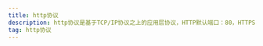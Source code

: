 ```yaml
---
title: http协议
description: http协议是基于TCP/IP协议之上的应用层协议，HTTP默认端口：80，HTTPS默认端口443
tag: http协议
---
```


<!-- #### 1、http协议URL
一个URL通常由如下部分构成：

```js
[协议]://[域名]/[abs_path]?[参数]
https://www.baidu.com/s?wd=http&rsv_spt=1
```

- 协议：http/https
- 域名：与DNS服务器中IP地址互相映射，我们访问网站时会去寻找与域名的映射IP，再根据IP去访问对应地址
- abs_path：指定请求资源的URI或者是对应于服务端代码的路由

#### 2、请求报文
- 请求行: Method Request-URI HTTP-Version CRLF

    1、Method：请求方法

方法 | 描述
----|----
GET | 请求指定的页面信息，并返回实体主体
POST | 向指定资源提交数据进行处理请求（例如提交表单或者上传文件）。数据被包含在请求体中。POST请求可能会导致新的资源的建立和/或已有资源的修改。
HEAD  | 请求获取由Request-URI所标识的资源的响应消息报头
PUT  | 请求服务器存储一个资源，并用Request-URI作为其标识
DELETE  | 请求服务器删除Request-URI所标识的资源
TRACE  | 回显服务器收到的请求，主要用于测试或诊断
OPTIONS  | 请求查询服务器的性能，或者查询与资源相关的选项和需求
CONNECT  |HTTP/1.1协议中预留给能够将连接改为管道方式的代理服务器。
    
    2、Request-URI：统一资源标识符
    
    3、HTTP-Version：HTTP协议版本
    
- 请求头

Header|	解释|	示例
----|----|----
Accept|	指定客户端能够接收的内容类型|	Accept: text/plain, text/html,application/json
Accept-Charset|	浏览器可以接受的字符编码集。|	Accept-Charset: iso-8859-5
Accept-Encoding|	指定浏览器可以支持的web服务器返回内容压缩编码类型。|	Accept-Encoding: compress, gzip
Accept-Language|	浏览器可接受的语言|	Accept-Language: en,zh
Accept-Ranges|	可以请求网页实体的一个或者多个子范围字段|	Accept-Ranges: bytes
Authorization|	HTTP授权的授权证书|	Authorization: Basic QWxhZGRpbjpvcGVuIHNlc2FtZQ==
Cache-Control|	指定请求和响应遵循的缓存机制|	Cache-Control: no-cache
Connection|	表示是否需要持久连接。（HTTP 1.1默认进行持久连接）|	Connection: close
Cookie|	HTTP请求发送时，会把保存在该请求域名下的所有cookie值一起发送给web服务器。|	Cookie: $Version=1; Skin=new;
Content-Length|	请求的内容长度|	Content-Length: 348
Content-Type|	请求的与实体对应的MIME信息，服务端根据此字段得知请求中的消息主题的编码方式，然后对主题进行解析	|Content-Type: application/x-www-form-urlencoded
Date|	请求发送的日期和时间|	Date: Tue, 15 Nov 2010 08:12:31 GMT
Expect|	请求的特定的服务器行为|	Expect: 100-continue
From|	发出请求的用户的Email|	From: user@email.com
Host|	指定请求的服务器的域名和端口号|	Host: www.zcmhi.com
If-Match|	只有请求内容与实体相匹配才有效|	If-Match: “737060cd8c284d8af7ad3082f209582d”
If-Modified-Since|	如果请求的部分在指定时间之后被修改则请求成功，未被修改则返回304代码|	If-Modified-Since: Sat, 29 Oct 2010 19:43:31 GMT
If-None-Match|	如果内容未改变返回304代码，参数为服务器先前发送的Etag，与服务器回应的Etag比较判断是否改变	|If-None-Match: “737060cd8c284d8af7ad3082f209582d”
If-Range|	如果实体未改变，服务器发送客户端丢失的部分，否则发送整个实体。参数也为Etag|	If-Range: “737060cd8c284d8af7ad3082f209582d”
If-Unmodified-Since	|只在实体在指定时间之后未被修改才请求成功|	If-Unmodified-Since: Sat, 29 Oct 2010 19:43:31 GMT
Max-Forwards|	限制信息通过代理和网关传送的时间|	Max-Forwards: 10
Pragma|	用来包含实现特定的指令	Pragma: no-cache
Proxy-Authorization|	连接到代理的授权证书|	Proxy-Authorization: Basic QWxhZGRpbjpvcGVuIHNlc2FtZQ==
Range|	只请求实体的一部分，指定范围|	Range: bytes=500-999
Referer|	先前网页的地址，当前请求网页紧随其后,即来路|	Referer: http://www.zcmhi.com/archives...
TE	客户端愿意接受的传输编码，并通知服务器接受接受尾加头信息|	TE: trailers,deflate;q=0.5
Upgrade|	向服务器指定某种传输协议以便服务器进行转换（如果支持）|	Upgrade: HTTP/2.0, SHTTP/1.3, IRC/6.9, RTA/x11
User-Agent|	User-Agent的内容包含发出请求的用户信息|	User-Agent: Mozilla/5.0 (Linux; X11)
Via	通知中间网关或代理服务器地址，通信协议|	Via: 1.0 fred, 1.1 nowhere.com (Apache/1.1)
Warning	|关于消息实体的警告信息|	Warn: 199 Miscellaneous warning

- 消息主题

实例：
```js
请求行
GET /fp.htm?br=2&fp=9426F5B2A9F5B764C6917E6F22D28836&fp2=81A2F08EFF1910A5DECC34773108232B&ci=90721188551602D11F435FBB35C92585%3AFG%3D1&bi=F37267823173AEAC90B5017833451164%3AFG%3D1&im=0&wf=0&ct=2016&bp=&m=&t=0&ft=&_=1559401832600 HTTP/1.1

请求头
Host: eclick.baidu.com
Connection: keep-alive
Pragma: no-cache
Cache-Control: no-cache
Upgrade-Insecure-Requests: 1
User-Agent: Mozilla/5.0 (Windows NT 10.0; WOW64) AppleWebKit/537.36 (KHTML, like Gecko) Chrome/69.0.3497.81 Safari/537.36
Accept: text/html,application/xhtml+xml,application/xml;q=0.9,image/webp,image/apng,*/*;q=0.8
Referer: https://pos.baidu.com/wh/o.htm?ltr=
Accept-Encoding: gzip, deflate, br
Accept-Language: zh-CN,zh;q=0.9
Cookie: BAIDUID=F37267823173AEAC90B5017833451164:FG=1; PSTM=1556376079; 

消息主题
br=2&fp=9426F5B2A9F5B764C6917E6F22D28836&fp2=81A2F08EFF1910A5DECC34773108232B&ci=90721188551602D11F435FBB35C92585%3AFG%3D1&bi=F37267823173AEAC90B5017833451164%3AFG%3D1&im=0&wf=0&ct=2016&bp=&m=&t=0&ft=&_=1559401832600
```

#### 3、响应报文
- 状态行

    由协议版本、状态代码、及相应的状态描述构成
    
    常见状态码

状态码 | 描述 | 含义
---|---|---
200 | OK | 客户端请求成功
301 | Moved | Permanently 请求永久重定向
302 | Moved | Temporarily 请求临时重定向
304 | Not Modified | 文件未修改，可以直接使用缓存的文件。
400 | Bad Request | 由于客户端请求有语法错误，不能被服务器所理解。
401 | Unauthorized | 请求未经授权。这个状态代码必须和WWW-Authenticate报头域一起使用
403 | Forbidden | 服务器收到请求，但是拒绝提供服务。服务器通常会在响应正文中给出不提供服务的原因
404 | Not Found | 请求的资源不存在，例如，输入了错误的URL
500 | Internal Server Error | 服务器发生不可预期的错误，导致无法完成客户端的请求。
503 | Service Unavailable | 服务器当前不能够处理客户端的请求，在一段时间之后，服务器可能会恢复正常。


- 响应头

Header | 解释 | 示例
---|---|---
Accept-Ranges |	表明服务器是否支持指定范围请求及哪种类型的分段请求 |	Accept-Ranges: bytes
Age |	从原始服务器到代理缓存形成的估算时间（以秒计，非负） |	Age: 12
Allow |	对某网络资源的有效的请求行为，不允许则返回405 |	Allow: GET, HEAD
Cache-Control |	告诉所有的缓存机制是否可以缓存及哪种类型 |	Cache-Control: no-cache
Content-Encoding |	web服务器支持的返回内容压缩编码类型。 |	Content-Encoding: gzip
Content-Language |	响应体的语言 |	Content-Language: en,zh
Content-Length |	响应体的长度 |	Content-Length: 348
Content-Location |	请求资源可替代的备用的另一地址 |	Content-Location: /index.htm
Content-MD5 |	返回资源的MD5校验值 |	Content-MD5: Q2hlY2sgSW50ZWdyaXR5IQ==
Content-Range |	在整个返回体中本部分的字节位置 |	Content-Range: bytes 21010-47021/47022
Content-Type |	返回内容的MIME类型 |	Content-Type: text/html; charset=utf-8
Date |	原始服务器消息发出的时间 |	Date: Tue, 15 Nov 2010 08:12:31 GMT
ETag |	请求变量的实体标签的当前值 |	ETag: “737060cd8c284d8af7ad3082f209582d”
Expires |	响应过期的日期和时间 |	Expires: Thu, 01 Dec 2010 16:00:00 GMT
Last-Modified |	请求资源的最后修改时间 |	Last-Modified: Tue, 15 Nov 2010 12:45:26 GMT
Location |	用来重定向接收方到非请求URL的位置来完成请求或标识新的资源 |	Location: http://www.zcmhi.com/archives/94.html
Pragma |	包括实现特定的指令，它可应用到响应链上的任何接收方 |	Pragma: no-cache
Proxy-Authenticate |	它指出认证方案和可应用到代理的该URL上的参数 |	Proxy-Authenticate: Basic
refresh |	应用于重定向或一个新的资源被创造，在5秒之后重定向（由网景提出，被大部分浏览器支持 | Refresh: 5; url=http://www.zcmhi.com/archives/94.html
Retry-After |	如果实体暂时不可取，通知客户端在指定时间之后再次尝试 |	Retry-After: 120
Server |	web服务器软件名称 |	Server: Apache/1.3.27 (Unix) (Red-Hat/Linux)
Set-Cookie |	设置Http Cookie |	Set-Cookie: UserID=JohnDoe; Max-Age=3600; Version=1
Trailer |	指出头域在分块传输编码的尾部存在 |	Trailer: Max-Forwards
Transfer-Encoding |	文件传输编码 |	Transfer-Encoding:chunked
Vary |	告诉下游代理是使用缓存响应还是从原始服务器请求 |	Vary: *
Via |	告知代理客户端响应是通过哪里发送的 |	Via: 1.0 fred, 1.1 nowhere.com (Apache/1.1)
Warning |	警告实体可能存在的问题 |	Warning: 199 Miscellaneous warning
WWW-Authenticate |	表明客户端请求实体应该使用的授权方案 |	WWW-Authenticate: Basic

- 响应正文

实例：
```js
状态行
HTTP/1.1 200 OK

响应头
Accept-Ranges: bytes
Cache-Control: max-age=0
Connection: keep-alive
Content-Length: 0
Content-Type: image/jpeg
Date: Sat, 01 Jun 2019 15:10:30 GMT
Etag: "5cf0eb4f-0"
Expires: Sat, 01 Jun 2019 15:10:30 GMT
Last-Modified: Fri, 31 May 2019 08:52:31 GMT
Server: nginx
```

参考链接

[1、http协议](https://hit-alibaba.github.io/interview/basic/network/HTTP.html)

[2、HTTP响应头和请求头信息对照表](http://tools.jb51.net/table/http_header)

[3、阮一峰http协议入门](http://www.ruanyifeng.com/blog/2016/08/http.html) -->